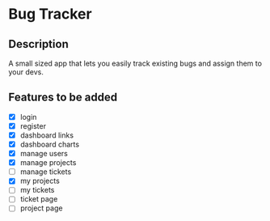 # Bug Tracker

## Description

A small sized app that lets you easily track existing bugs and assign them to your devs.

## Features to be added

* [X] login
* [X] register
* [X] dashboard links
* [X] dashboard charts
* [X] manage users
* [X] manage projects
* [ ] manage tickets
* [X] my projects
* [ ] my tickets
* [ ] ticket page
* [ ] project page
